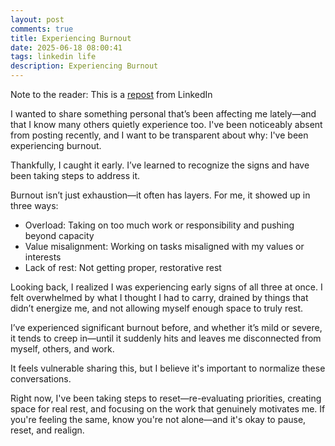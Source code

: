 ```yaml
---
layout: post
comments: true
title: Experiencing Burnout
date: 2025-06-18 08:00:41
tags: linkedin life
description: Experiencing Burnout
---
```


Note to the reader: This is a [repost](https://www.linkedin.com/posts/yewjinlim_i-wanted-to-share-something-personal-that-activity-7318439407835836416-JCpx?utm_source=share&utm_medium=member_desktop&rcm=ACoAAAD4xmMBhqAf0RkmEot2NJkJA3gvq31H7Os) from LinkedIn

I wanted to share something personal that’s been affecting me lately—and that I know many others quietly experience too. I've been noticeably absent from posting recently, and I want to be transparent about why: I've been experiencing burnout.

Thankfully, I caught it early. I’ve learned to recognize the signs and have been taking steps to address it.

Burnout isn’t just exhaustion—it often has layers. For me, it showed up in three ways:

- Overload: Taking on too much work or responsibility and pushing beyond capacity
- Value misalignment: Working on tasks misaligned with my values or interests
- Lack of rest: Not getting proper, restorative rest

Looking back, I realized I was experiencing early signs of all three at once. I felt overwhelmed by what I thought I had to carry, drained by things that didn’t energize me, and not allowing myself enough space to truly rest.

I’ve experienced significant burnout before, and whether it’s mild or severe, it tends to creep in—until it suddenly hits and leaves me disconnected from myself, others, and work.

It feels vulnerable sharing this, but I believe it's important to normalize these conversations.

Right now, I've been taking steps to reset—re-evaluating priorities, creating space for real rest, and focusing on the work that genuinely motivates me. If you're feeling the same, know you're not alone—and it's okay to pause, reset, and realign.
